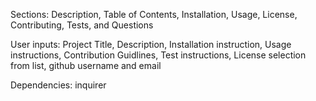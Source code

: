Sections: Description, Table of Contents, Installation, Usage, License, Contributing, Tests, and Questions

User inputs: Project Title, Description, Installation instruction, Usage instructions, Contribution Guidlines, Test instructions, License selection from list, github username and email

Dependencies: inquirer
